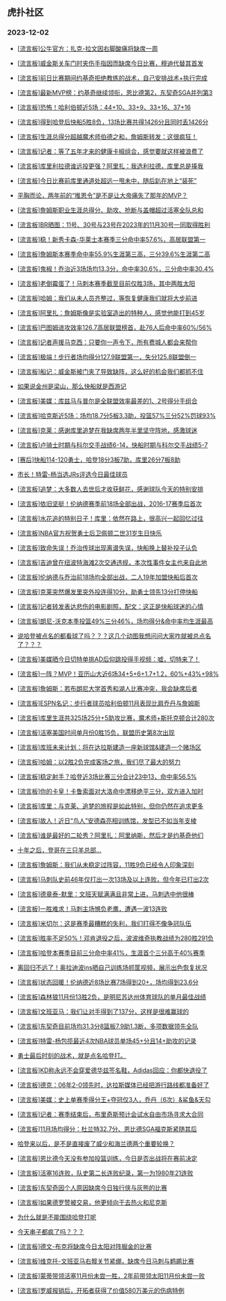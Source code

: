## 虎扑社区 
### 2023-12-02

+ [[流言板]公牛官方：扎克-拉文因右脚酸痛将缺席一周](https://bbs.hupu.com/623402732.html)

+ [[流言板]威金斯关车门时夹伤手指因而缺席今日比赛，穆迪代替其首发](https://bbs.hupu.com/623384995.html)

+ [[流言板]前日比赛期间约基奇拒绝教练的战术，自己安排战术+执行完成](https://bbs.hupu.com/623400977.html)

+ [[流言板]最新MVP榜：约基奇继续领衔，恩比德第2，东契奇SGA并列第3](https://bbs.hupu.com/623403821.html)

+ [[流言板]恐怖！哈利伯顿近5场：44+10、33+9、33+16、37+16](https://bbs.hupu.com/623401582.html)

+ [[流言板]得到哈登后快船5胜8负，13场比赛共得1426分且同时丢1426分](https://bbs.hupu.com/623403601.html)

+ [[流言板]生涯总得分超越魔术师伯德之和，詹姆斯转发：这很疯狂！](https://bbs.hupu.com/623401820.html)

+ [[流言板]记者：等了五年才来的健康卡椒组合，感觉要就这样被浪费了](https://bbs.hupu.com/623398672.html)

+ [[流言板]库里利拉德谁远投更强？阿里扎：我选利拉德，库里总是揍我](https://bbs.hupu.com/623400630.html)

+ [[流言板]今日比赛前库里通道处超远一甩未中，随后趴在地上“装死”](https://bbs.hupu.com/623397995.html)

+ [平胸而论，两年前的“推恩令”是不是让大帝痛失了那年的MVP？](https://bbs.hupu.com/623396092.html)

+ [[流言板]詹姆斯职业生涯总得分、助攻、抢断与盖帽超过活塞全队总和](https://bbs.hupu.com/623403431.html)

+ [[流言板]BR晒图：11号、30号与23号在2023年的11月30号一同取得胜利](https://bbs.hupu.com/623402224.html)

+ [[流言板]稳！新秀卡森-华莱士本赛季三分命中率57.6%，高居联盟第一](https://bbs.hupu.com/623398524.html)

+ [[流言板]詹姆斯本赛季命中率55.9%生涯第三高，三分39.6%生涯第二高](https://bbs.hupu.com/623403594.html)

+ [[流言板]鬼椒！乔治近3场场均13.3分，命中率30.6%，三分命中率30.4%](https://bbs.hupu.com/623398943.html)

+ [[流言板]老倒霉蛋了！马刺本赛季截至目前仅胜3场，其中两胜太阳](https://bbs.hupu.com/623402696.html)

+ [[流言板]哈姆：我们从未人员齐整过，等恢复健康我们就将大步前进](https://bbs.hupu.com/623397419.html)

+ [[流言板]阿里扎：詹姆斯像是实验室造出的特种人，感觉他能打到45岁](https://bbs.hupu.com/623400792.html)

+ [[流言板]巴图姆进攻效率126.7高居联盟榜首，赴76人后命中率60%/56%](https://bbs.hupu.com/623402659.html)

+ [[流言板]记者声援马克西：只要你一声令下，所有费城人都会来帮你](https://bbs.hupu.com/623401420.html)

+ [[流言板]极端！步行者场均得分127.9联盟第一，失分125.8联盟倒一](https://bbs.hupu.com/623402383.html)

+ [[流言板]船记：威金斯被门夹了导致缺阵，这么好的机会我们都抓不住](https://bbs.hupu.com/623394458.html)

+ [如果说金州是梁山，那么快船就是西游记](https://bbs.hupu.com/623393488.html)

+ [[流言板]美媒：库兹马与普尔是全联盟效率最差的1、2号得分手组合](https://bbs.hupu.com/623399839.html)

+ [[流言板]哈克斯近5场：场均18.7分5板3.3助，投篮57%三分52%罚球93%](https://bbs.hupu.com/623403243.html)

+ [[流言板]克莱：感谢库里追梦在我缺席两年半里坚守阵地，感激球迷](https://bbs.hupu.com/623397553.html)

+ [[流言板]卢骑士时期与科尔交手战绩6-14，快船时期与科尔交手战绩5-7](https://bbs.hupu.com/623402551.html)

+ [[赛后]快船114-120勇士，哈登18分3板7助，库里26分7板8助](https://bbs.hupu.com/623392582.html)

+ [市长！特雷-杨当选JRs评选今日最佳球员](https://bbs.hupu.com/623397093.html)

+ [[流言板]追梦：大多数人去世后才收获鲜花，感谢球队今天的特别安排](https://bbs.hupu.com/623395748.html)

+ [[流言板]依旧坚挺！伦纳德赛季前18场全部出战，2016-17赛季后首次](https://bbs.hupu.com/623398045.html)

+ [[流言板]水花追的特别日子！库里：依然在路上，很高兴一起回忆过往](https://bbs.hupu.com/623396317.html)

+ [[流言板]NBA官方祝贺勇士后卫佩顿二世31岁生日快乐](https://bbs.hupu.com/623400762.html)

+ [[流言板]致命失误！乔治传球出现离谱失误，快船换上替补投子认负](https://bbs.hupu.com/623392453.html)

+ [[流言板]吉迪曾在纽波特海滩2次交通违规，本次性事件女主也来自此地](https://bbs.hupu.com/623399485.html)

+ [[流言板]伦纳德与乔治前18场均全部出战，二人19年加盟快船后首次](https://bbs.hupu.com/623393279.html)

+ [[流言板]克莱突然爆发里突外投连得10分，助勇士领先13分打停快船](https://bbs.hupu.com/623391723.html)

+ [[流言板]记者转发表达悲伤的电影剧照，配文：这正是快船球迷的心情](https://bbs.hupu.com/623401330.html)

+ [[流言板]朗尼-沃克本季投篮49%三分46%，场均得分&命中率均生涯最高](https://bbs.hupu.com/623402946.html)

+ [说哈登被点名的都看球了吗？？？这几个动图我想问问大家咋就被总点名了？？？](https://bbs.hupu.com/623402415.html)

+ [[流言板]美媒晒今日切特单挑AD后仰跳投得手视频：嘘，切特来了！](https://bbs.hupu.com/623403356.html)

+ [[流言板]一阵？MVP！亚历山大近6场34+5+6+1.7+1.2，60%+43%+98%](https://bbs.hupu.com/623391075.html)

+ [[流言板]詹姆斯：若布朗尼大学首秀和湖人比赛冲突，我会缺席后者](https://bbs.hupu.com/623390304.html)

+ [[流言板]ESPN名记：步行者球员哈利伯顿11月表现比肩乔丹与詹姆斯](https://bbs.hupu.com/623397022.html)

+ [[流言板]库里生涯共325场25分+5助攻比赛，魔术师+斯托克顿合计280次](https://bbs.hupu.com/623399249.html)

+ [[流言板]活塞美国时间单月份0胜15负，联盟历史第8次出现](https://bbs.hupu.com/623400926.html)

+ [[流言板]库班未来计划：将在达拉斯建造一座新球馆&建造一个赌场区](https://bbs.hupu.com/623399637.html)

+ [[流言板]哈姆：以2胜2负完成客场之旅，我们尽了最大的努力](https://bbs.hupu.com/623398822.html)

+ [[流言板]稳定射手？哈登近3场比赛三分合计23中13，命中率56.5%](https://bbs.hupu.com/623399412.html)

+ [[流言板]你的卡皇！卡鲁索面对大洛命中漂移绝平三分，双方进入加时](https://bbs.hupu.com/623388335.html)

+ [[流言板]库里：与克莱、追梦的旅程是如此特别，但你仍然在追求更多](https://bbs.hupu.com/623396481.html)

+ [[流言板]故人！近日“鸟人”安德森亮相训练馆，发型已不如当年支棱](https://bbs.hupu.com/623397943.html)

+ [[流言板]谁是最好的二轮秀？阿里扎：阿里纳斯，然后才是约基奇他们](https://bbs.hupu.com/623402500.html)

+ [十年之后，登哥在三只羊总部…](https://bbs.hupu.com/623398869.html)

+ [[流言板]詹姆斯：我们从未稳定过阵容，11胜9负已经令人印象深刻](https://bbs.hupu.com/623391542.html)

+ [[流言板]马刺队史前46年仅打出一次13场及以上连败，但今年已打出2次](https://bbs.hupu.com/623398019.html)

+ [[流言板]德章泰-默里：文班天赋满满且非常上进，马刺选中他很棒](https://bbs.hupu.com/623401367.html)

+ [[流言板]一胜难求！马刺主场憾负老鹰，遭遇一波13连败](https://bbs.hupu.com/623388314.html)

+ [[流言板]米切尔：这是赛季最糟糕的失利，我们打得不像争冠队伍](https://bbs.hupu.com/623403015.html)

+ [[流言板]胜率不足50%！邓肯退役之后，波波维奇执教战绩为280胜291负](https://bbs.hupu.com/623404429.html)

+ [[流言板]哈登本赛季目前三分命中率41%，生涯首个三分高于40%赛季](https://bbs.hupu.com/623404470.html)

+ [离回归不远了！奥拉迪波ins晒自己训练场抓筐视频，展示出色恢复状况](https://bbs.hupu.com/623403536.html)

+ [[流言板]状态回暖！伦纳德近8场比赛7场得到20+，场均得到23.6分](https://bbs.hupu.com/623404710.html)

+ [[流言板]森林狼11月份13胜2负，是明尼苏达州体育球队的单月最佳战绩](https://bbs.hupu.com/623404328.html)

+ [[流言板]文班亚马：我们让对手得到了137分，这样是很难赢球的](https://bbs.hupu.com/623402503.html)

+ [[流言板]东契奇目前场均31.3分8篮板7.9助1.3断，多项数据领先全队](https://bbs.hupu.com/623404458.html)

+ [[流言板]特雷-杨包揽最近4次NBA球员单场45+分且14+助攻的记录](https://bbs.hupu.com/623404755.html)

+ [勇士最后时刻的战术，就是点名哈登打。](https://bbs.hupu.com/623395444.html)

+ [[流言板]KD称永远不会穿爱德华兹签名鞋，Adidas回应：你都快退役了](https://bbs.hupu.com/623405277.html)

+ [[流言板]德克：06年2-0领先时，达拉斯媒体已经把游行路线都准备好了](https://bbs.hupu.com/623405077.html)

+ [[流言板]美媒：史上单赛季得分王+夺冠仅3人，乔丹（6次）&鲨鱼&天勾](https://bbs.hupu.com/623405202.html)

+ [[流言板]记者：赛季结束后，布里奇斯预计会试水自由市场寻求大合同](https://bbs.hupu.com/623404970.html)

+ [[流言板]11月场均得分：杜兰特32.7分、恩比德SGA福克斯紧随其后](https://bbs.hupu.com/623404763.html)

+ [哈登来以后，是不是直接废了威少和海兰德两个重要轮换？](https://bbs.hupu.com/623404017.html)

+ [[流言板]恩比德今天没有参加投篮训练，今日是否出战将在赛前决定](https://bbs.hupu.com/623405388.html)

+ [[流言板]活塞16连败，队史第二长连败纪录，第一为1980年21连败](https://bbs.hupu.com/623404692.html)

+ [[流言板]东契奇因个人原因缺席今日独行侠与灰熊的比赛](https://bbs.hupu.com/623405540.html)

+ [[流言板]如果德罗赞被交易，他更倾向于去热火和尼克斯](https://bbs.hupu.com/623405699.html)

+ [为什么就是不能围绕哈登打呢](https://bbs.hupu.com/623404766.html)

+ [今天串子都疯了吗？？？](https://bbs.hupu.com/623405448.html)

+ [[流言板]德文-布克将缺席今日太阳对阵掘金的比赛](https://bbs.hupu.com/623405883.html)

+ [[流言板]维克托-文班亚马右髋关节紧绷，缺席今日马刺与鹈鹕比赛](https://bbs.hupu.com/623405820.html)

+ [[流言板]蒙蒂带领活塞11月份未尝一胜，2年前带领太阳11月份未尝一败](https://bbs.hupu.com/623405941.html)

+ [[流言板]罗威报销后，开拓者获得了价值580万美元的伤病特例](https://bbs.hupu.com/623405829.html)

